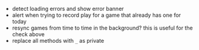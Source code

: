 - detect loading errors and show error banner
- alert when trying to record play for a game that already has one for today
- resync games from time to time in the background? this is useful for the check above
- replace all methods with `_` as private